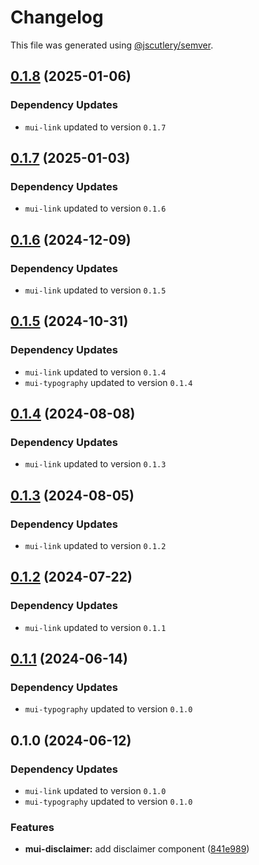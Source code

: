 # Changelog

This file was generated using [@jscutlery/semver](https://github.com/jscutlery/semver).

## [0.1.8](https://github.com/Availity/element/compare/@availity/mui-disclaimer@0.1.7...@availity/mui-disclaimer@0.1.8) (2025-01-06)

### Dependency Updates

* `mui-link` updated to version `0.1.7`
## [0.1.7](https://github.com/Availity/element/compare/@availity/mui-disclaimer@0.1.6...@availity/mui-disclaimer@0.1.7) (2025-01-03)

### Dependency Updates

* `mui-link` updated to version `0.1.6`
## [0.1.6](https://github.com/Availity/element/compare/@availity/mui-disclaimer@0.1.5...@availity/mui-disclaimer@0.1.6) (2024-12-09)

### Dependency Updates

* `mui-link` updated to version `0.1.5`
## [0.1.5](https://github.com/Availity/element/compare/@availity/mui-disclaimer@0.1.4...@availity/mui-disclaimer@0.1.5) (2024-10-31)

### Dependency Updates

* `mui-link` updated to version `0.1.4`
* `mui-typography` updated to version `0.1.4`
## [0.1.4](https://github.com/Availity/element/compare/@availity/mui-disclaimer@0.1.3...@availity/mui-disclaimer@0.1.4) (2024-08-08)

### Dependency Updates

* `mui-link` updated to version `0.1.3`
## [0.1.3](https://github.com/Availity/element/compare/@availity/mui-disclaimer@0.1.2...@availity/mui-disclaimer@0.1.3) (2024-08-05)

### Dependency Updates

* `mui-link` updated to version `0.1.2`
## [0.1.2](https://github.com/Availity/element/compare/@availity/mui-disclaimer@0.1.1...@availity/mui-disclaimer@0.1.2) (2024-07-22)

### Dependency Updates

* `mui-link` updated to version `0.1.1`
## [0.1.1](https://github.com/Availity/element/compare/@availity/mui-disclaimer@0.1.0...@availity/mui-disclaimer@0.1.1) (2024-06-14)

### Dependency Updates

* `mui-typography` updated to version `0.1.0`
## 0.1.0 (2024-06-12)

### Dependency Updates

* `mui-link` updated to version `0.1.0`
* `mui-typography` updated to version `0.1.0`

### Features

* **mui-disclaimer:** add disclaimer component ([841e989](https://github.com/Availity/element/commit/841e98900adc535171fc82865a931d802ddab96c))
